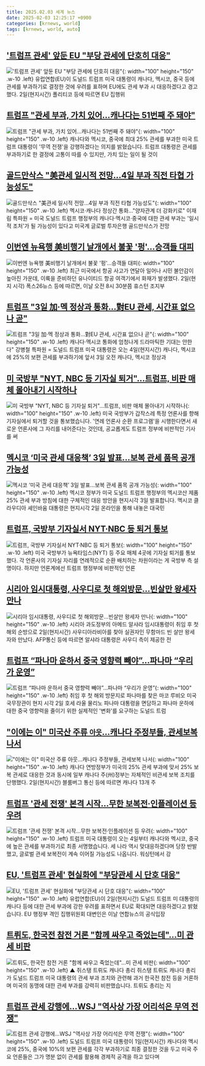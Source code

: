 ```yaml
---
title: 2025.02.03 세계 뉴스
date: 2025-02-03 12:25:17 +0900
categories: [krnews, world]
tags: [krnews, world, auto]
---
```

## ['트럼프 관세' 앞둔 EU "부당 관세에 단호히 대응"](https://n.news.naver.com/mnews/article/277/0005540198)

!['트럼프 관세' 앞둔 EU "부당 관세에 단호히 대응"](https://mimgnews.pstatic.net/image/origin/277/2025/02/03/5540198.jpg?type=nf220_150){: width="100" height="150" .w-10 .left}
유럽연합(EU)이 도널드 트럼프 미국 대통령이 캐나다, 멕시코, 중국 등에 관세를 부과하기로 결정한 것에 우려를 표하며 EU에도 관세 부과 시 대응하겠다고 경고했다. 2일(현지시간) 폴리티코 등에 따르면 EU 집행위

## [트럼프 "관세 부과, 가치 있어…캐나다는 51번째 주 돼야"](https://n.news.naver.com/mnews/article/055/0001228078)

![트럼프 "관세 부과, 가치 있어…캐나다는 51번째 주 돼야"](https://mimgnews.pstatic.net/image/origin/055/2025/02/03/1228078.jpg?type=nf220_150){: width="100" height="150" .w-10 .left}
캐나다와 멕시코, 중국에 최대 25% 관세를 부과한 미국 트럼프 대통령이 '무역 전쟁'을 강행하겠다는 의지를 밝혔습니다. 트럼프 대통령은 관세를 부과하기로 한 결정에 고통이 따를 수 있지만, 가치 있는 일이 될 것이

## [골드만삭스 "美관세 일시적 전망…4일 부과 직전 타협 가능성도"](https://n.news.naver.com/mnews/article/001/0015187350)

![골드만삭스 "美관세 일시적 전망…4일 부과 직전 타협 가능성도"](https://mimgnews.pstatic.net/image/origin/001/2025/02/03/15187350.jpg?type=nf220_150){: width="100" height="150" .w-10 .left}
멕시코·캐나다 정상간 통화…"양자관계 더 강화키로" 이재림 특파원 = 미국 도널드 트럼프 행정부의 캐나다·멕시코·중국에 대한 관세 부과는 '일시적 조처'가 될 가능성이 있다고 미국계 글로벌 투자은행 골드만삭스가 전망

## [이번엔 뉴욕행 美비행기 날개에서 불꽃 '펑'…승객들 대피](https://n.news.naver.com/mnews/article/023/0003885681)

![이번엔 뉴욕행 美비행기 날개에서 불꽃 '펑'…승객들 대피](https://mimgnews.pstatic.net/image/origin/023/2025/02/03/3885681.jpg?type=nf220_150){: width="100" height="150" .w-10 .left}
최근 미국에서 항공 사고가 연달아 일어나 시민 불안감이 높아진 가운데, 이륙을 준비하던 유나이티드 항공 여객기에서 화재가 발생했다. 2일(현지 시각) 폭스26뉴스 등에 따르면, 이날 오전 8시 30분쯤 휴스턴 조지부

## [트럼프 "3일 加·멕 정상과 통화…對EU 관세, 시간표 없으나 곧"](https://n.news.naver.com/mnews/article/001/0015187777)

![트럼프 "3일 加·멕 정상과 통화…對EU 관세, 시간표 없으나 곧"](https://mimgnews.pstatic.net/image/origin/001/2025/02/03/15187777.jpg?type=nf220_150){: width="100" height="150" .w-10 .left}
캐나다·멕시코 통화에 엄청나게 드라마틱한 기대는 안한다" 강병철 특파원 = 도널드 트럼프 미국 대통령은 오는 4일(현지시간) 캐나다, 멕시코에 25%의 보편 관세를 부과하기에 앞서 3일 오전 캐나다, 멕시코 정상과

## [미 국방부 "NYT, NBC 등 기자실 퇴거"…트럼프, 비판 매체 몰아내기 시작하나](https://n.news.naver.com/mnews/article/437/0000428659)

![미 국방부 "NYT, NBC 등 기자실 퇴거"…트럼프, 비판 매체 몰아내기 시작하나](https://mimgnews.pstatic.net/image/origin/437/2025/02/03/428659.jpg?type=nf220_150){: width="100" height="150" .w-10 .left}
미국 국방부가 갑작스레 특정 언론사를 향해 기자실에서 퇴거할 것을 통보했습니다. '연례 언론사 순환 프로그램'을 시행한다면서 새로운 언론사에 그 자리를 내어준다는 것인데, 공교롭게도 트럼프 정부에 비판적인 기사를 써

## [멕시코 ‘미국 관세 대응책’ 3일 발표…보복 관세 품목 공개 가능성](https://n.news.naver.com/mnews/article/056/0011884792)

![멕시코 ‘미국 관세 대응책’ 3일 발표…보복 관세 품목 공개 가능성](https://mimgnews.pstatic.net/image/origin/056/2025/02/03/11884792.jpg?type=nf220_150){: width="100" height="150" .w-10 .left}
멕시코 정부가 미국 도널드 트럼프 행정부의 멕시코산 제품 25% 관세 부과 방침에 대한 구체적인 대응 방안을 현지시각 3일 발표합니다. 멕시코 클라우디아 셰인바움 대통령은 현지시각 2일 온라인을 통해 내놓은 대국민

## [트럼프, 국방부 기자실서 NYT·NBC 등 퇴거 통보](https://n.news.naver.com/mnews/article/018/0005934611)

![트럼프, 국방부 기자실서 NYT·NBC 등 퇴거 통보](https://mimgnews.pstatic.net/image/origin/018/2025/02/02/5934611.jpg?type=nf220_150){: width="100" height="150" .w-10 .left}
미국 국방부가 뉴욕타임스(NYT) 등 주요 매체 4곳에 기자실 퇴거를 통보했다. 각 언론사의 기자실 자리를 연례적으로 순환 배치하는 차원이라는 게 국방부 측 설명이다. 하지만 언론계에선 트럼프 행정부에 비판적인 언론

## [시리아 임시대통령, 사우디로 첫 해외방문…빈살만 왕세자 만나](https://n.news.naver.com/mnews/article/277/0005540200)

![시리아 임시대통령, 사우디로 첫 해외방문…빈살만 왕세자 만나](https://mimgnews.pstatic.net/image/origin/277/2025/02/03/5540200.jpg?type=nf220_150){: width="100" height="150" .w-10 .left}
시리아 과도정부의 아메드 알샤라 임시대통령이 취임 후 첫 해외 순방으로 2일(현지시간) 사우디아라비아를 찾아 실권자인 무함마드 빈 살만 왕세자와 만났다. AFP통신 등에 따르면 알샤라 대통령은 사우디 측이 제공한 전

## [트럼프 “파나마 운하서 중국 영향력 빼야”…파나마 “우리가 운영”](https://n.news.naver.com/mnews/article/056/0011884788)

![트럼프 “파나마 운하서 중국 영향력 빼야”…파나마 “우리가 운영”](https://mimgnews.pstatic.net/image/origin/056/2025/02/03/11884788.jpg?type=nf220_150){: width="100" height="150" .w-10 .left}
취임 후 첫 해외 방문지로 파나마를 찾은 마코 루비오 미국 국무장관이 현지 시각 2일 호세 라울 물리노 파나마 대통령을 면담하고 파나마 운하에 대한 중국 영향력을 줄이기 위한 실제적인 '변화'를 요구하는 도널드 트럼

## ["이에는 이" 미국산 주류 `아웃`…캐나다 주정부들, 관세보복 나서](https://n.news.naver.com/mnews/article/029/0002932679)

!["이에는 이" 미국산 주류 `아웃`…캐나다 주정부들, 관세보복 나서](https://mimgnews.pstatic.net/image/origin/029/2025/02/03/2932679.jpg?type=nf220_150){: width="100" height="150" .w-10 .left}
캐나다 연방정부가 미국의 25% 관세 부과에 맞서 25% 보복 관세로 대응한 것과 동시에 일부 캐나다 주(州)정부는 자체적인 비관세 보복 조치를 단행했다. 2일(현지시간) 블룸버그 통신 등에 따르면 캐나다 13개 주

## [트럼프 '관세 전쟁' 본격 시작…무한 보복전·인플레이션 등 우려](https://n.news.naver.com/mnews/article/437/0000428642)

![트럼프 '관세 전쟁' 본격 시작…무한 보복전·인플레이션 등 우려](https://mimgnews.pstatic.net/image/origin/437/2025/02/02/428642.jpg?type=nf220_150){: width="100" height="150" .w-10 .left}
트럼프 미국 대통령이 오는 4일부터 캐나다와 멕시코, 중국에 높은 관세를 부과하기로 최종 서명했습니다. 세 나라 역시 맞대응하겠다며 당장 반발했고, 글로벌 관세 보복전이 계속 이어질 가능성도 나옵니다. 워싱턴에서 강

## [EU, '트럼프 관세' 현실화에 "부당관세 시 단호 대응"](https://n.news.naver.com/mnews/article/055/0001228060)

![EU, '트럼프 관세' 현실화에 "부당관세 시 단호 대응"](https://mimgnews.pstatic.net/image/origin/055/2025/02/03/1228060.jpg?type=nf220_150){: width="100" height="150" .w-10 .left}
유럽연합(EU)이 2일(현지시간) 도널드 트럼프 미 대통령의 캐나다 등에 대한 관세 부과에 강한 우려를 표하면서 EU로 확대되면 대응하겠다고 밝혔습니다. EU 행정부 격인 집행위원회 대변인은 이날 연합뉴스의 공식입장

## [트뤼도, 한국전 참전 거론 "함께 싸우고 죽었는데"…미 관세 비판](https://n.news.naver.com/mnews/article/055/0001228204)

![트뤼도, 한국전 참전 거론 "함께 싸우고 죽었는데"…미 관세 비판](https://mimgnews.pstatic.net/image/origin/055/2025/02/03/1228204.jpg?type=nf220_150){: width="100" height="150" .w-10 .left}
▲ 쥐스탱 트뤼도 캐나다 총리 쥐스탱 트뤼도 캐나다 총리가 도널드 트럼프 미국 대통령의 관세 부과 조치와 관련해 과거 한국전 참전 등을 거론하며 미국의 동맹에 대한 관세 부과를 강력히 비판했습니다. 트뤼도 총리는 지

## [트럼프 관세 강행에…WSJ "역사상 가장 어리석은 무역 전쟁"](https://n.news.naver.com/mnews/article/374/0000423152)

![트럼프 관세 강행에…WSJ "역사상 가장 어리석은 무역 전쟁"](https://mimgnews.pstatic.net/image/origin/374/2025/02/02/423152.jpg?type=nf220_150){: width="100" height="150" .w-10 .left}
도널드 트럼프 미국 대통령이 1일(현지시간) 캐나다와 멕시코에 25%, 중국에 10%의 보편 관세를 각각 부과하기로 최종 결정한 것을 두고 미국 주요 언론들은 그가 명분 없이 관세를 활용해 경제적 공격을 하고 있다며

